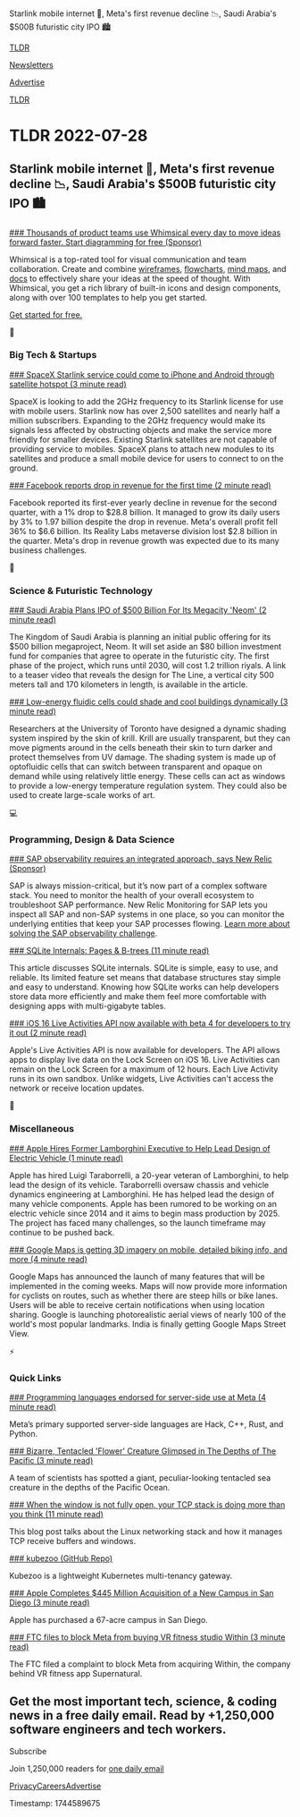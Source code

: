 Starlink mobile internet 📱, Meta's first revenue decline 📉, Saudi Arabia's $500B futuristic city IPO 🏙️

[TLDR](/)

[Newsletters](/newsletters)

[Advertise](https://advertise.tldr.tech/)

[TLDR](/)

# TLDR 2022-07-28

## Starlink mobile internet 📱, Meta's first revenue decline 📉, Saudi Arabia's $500B futuristic city IPO 🏙️

### 

[### Thousands of product teams use Whimsical every day to move ideas forward faster. Start diagramming for free (Sponsor)](https://whimsical.com/tldr)

Whimsical is a top-rated tool for visual communication and team collaboration. Create and combine [wireframes](https://whimsical.com/wireframes?ref=tldr), [flowcharts](https://whimsical.com/flowcharts?ref=tldr), [mind maps](https://whimsical.com/mind-maps?ref=tldr), and [docs](https://whimsical.com/docs?ref=tldr) to effectively share your ideas at the speed of thought. With Whimsical, you get a rich library of built-in icons and design components, along with over 100 templates to help you get started.

[Get started for free.](https://whimsical.com/tldr)

📱

### Big Tech & Startups

[### SpaceX Starlink service could come to iPhone and Android through satellite hotspot (3 minute read)](https://spaceexplored.com/2022/07/27/starlink-mobile-users/?utm_source=tldrnewsletter)

SpaceX is looking to add the 2GHz frequency to its Starlink license for use with mobile users. Starlink now has over 2,500 satellites and nearly half a million subscribers. Expanding to the 2GHz frequency would make its signals less affected by obstructing objects and make the service more friendly for smaller devices. Existing Starlink satellites are not capable of providing service to mobiles. SpaceX plans to attach new modules to its satellites and produce a small mobile device for users to connect to on the ground.

[### Facebook reports drop in revenue for the first time (2 minute read)](https://www.theverge.com/2022/7/27/23281294/facebook-meta-revenue-declines-for-first-time?utm_source=tldrnewsletter)

Facebook reported its first-ever yearly decline in revenue for the second quarter, with a 1% drop to $28.8 billion. It managed to grow its daily users by 3% to 1.97 billion despite the drop in revenue. Meta's overall profit fell 36% to $6.6 billion. Its Reality Labs metaverse division lost $2.8 billion in the quarter. Meta's drop in revenue growth was expected due to its many business challenges.

🚀

### Science & Futuristic Technology

[### Saudi Arabia Plans IPO of $500 Billion For Its Megacity 'Neom' (2 minute read)](https://news.slashdot.org/story/22/07/26/2212200/saudi-arabia-plans-ipo-of-500-billion-for-its-megacity-neom?utm_source=tldrnewsletter)

The Kingdom of Saudi Arabia is planning an initial public offering for its $500 billion megaproject, Neom. It will set aside an $80 billion investment fund for companies that agree to operate in the futuristic city. The first phase of the project, which runs until 2030, will cost 1.2 trillion riyals. A link to a teaser video that reveals the design for The Line, a vertical city 500 meters tall and 170 kilometers in length, is available in the article.

[### Low-energy fluidic cells could shade and cool buildings dynamically (3 minute read)](https://newatlas.com/materials/optofluidic-cells-building-shade-cool/?utm_source=tldrnewsletter)

Researchers at the University of Toronto have designed a dynamic shading system inspired by the skin of krill. Krill are usually transparent, but they can move pigments around in the cells beneath their skin to turn darker and protect themselves from UV damage. The shading system is made up of optofluidic cells that can switch between transparent and opaque on demand while using relatively little energy. These cells can act as windows to provide a low-energy temperature regulation system. They could also be used to create large-scale works of art.

💻

### Programming, Design & Data Science

[### SAP observability requires an integrated approach, says New Relic (Sponsor)](https://newrelic.com/blog/nerdlog/monitor-sap-systems?utm_source=tldr&amp;utm_medium=community&amp;utm_campaign=global-fy23-q2-monitor-sap-systems)

SAP is always mission-critical, but it’s now part of a complex software stack. You need to monitor the health of your overall ecosystem to troubleshoot SAP performance. New Relic Monitoring for SAP lets you inspect all SAP and non-SAP systems in one place, so you can monitor the underlying entities that keep your SAP processes flowing. [Learn more about solving the SAP observability challenge](https://newrelic.com/blog/nerdlog/monitor-sap-systems?utm_source=tldr&utm_medium=community&utm_campaign=global-fy23-q2-monitor-sap-systems).

[### SQLite Internals: Pages & B-trees (11 minute read)](https://fly.io/blog/sqlite-internals-btree/?utm_source=tldrnewsletter)

This article discusses SQLite internals. SQLite is simple, easy to use, and reliable. Its limited feature set means that database structures stay simple and easy to understand. Knowing how SQLite works can help developers store data more efficiently and make them feel more comfortable with designing apps with multi-gigabyte tables.

[### iOS 16 Live Activities API now available with beta 4 for developers to try it out (2 minute read)](https://9to5mac.com/2022/07/27/ios-16-live-activities-api-available-beta-4-developers/?utm_source=tldrnewsletter)

Apple's Live Activities API is now available for developers. The API allows apps to display live data on the Lock Screen on iOS 16. Live Activities can remain on the Lock Screen for a maximum of 12 hours. Each Live Activity runs in its own sandbox. Unlike widgets, Live Activities can't access the network or receive location updates.

🎁

### Miscellaneous

[### Apple Hires Former Lamborghini Executive to Help Lead Design of Electric Vehicle (1 minute read)](https://www.macrumors.com/2022/07/27/apple-car-lamborghini-executive-hire/?utm_source=tldrnewsletter)

Apple has hired Luigi Taraborrelli, a 20-year veteran of Lamborghini, to help lead the design of its vehicle. Taraborrelli oversaw chassis and vehicle dynamics engineering at Lamborghini. He has helped lead the design of many vehicle components. Apple has been rumored to be working on an electric vehicle since 2014 and it aims to begin mass production by 2025. The project has faced many challenges, so the launch timeframe may continue to be pushed back.

[### Google Maps is getting 3D imagery on mobile, detailed biking info, and more (4 minute read)](https://arstechnica.com/gadgets/2022/07/google-maps-is-getting-3d-imagery-on-mobile-detailed-biking-info-and-more/?utm_source=tldrnewsletter)

Google Maps has announced the launch of many features that will be implemented in the coming weeks. Maps will now provide more information for cyclists on routes, such as whether there are steep hills or bike lanes. Users will be able to receive certain notifications when using location sharing. Google is launching photorealistic aerial views of nearly 100 of the world's most popular landmarks. India is finally getting Google Maps Street View.

⚡

### Quick Links

[### Programming languages endorsed for server-side use at Meta (4 minute read)](https://engineering.fb.com/2022/07/27/developer-tools/programming-languages-endorsed-for-server-side-use-at-meta/?utm_source=tldrnewsletter)

Meta’s primary supported server-side languages are Hack, C++, Rust, and Python.

[### Bizarre, Tentacled 'Flower' Creature Glimpsed in The Depths of The Pacific (3 minute read)](https://www.sciencealert.com/bizarre-tentacled-flower-creature-captured-on-video-in-the-depths-of-the-pacific?utm_source=tldrnewsletter)

A team of scientists has spotted a giant, peculiar-looking tentacled sea creature in the depths of the Pacific Ocean.

[### When the window is not fully open, your TCP stack is doing more than you think (11 minute read)](https://blog.cloudflare.com/when-the-window-is-not-fully-open-your-tcp-stack-is-doing-more-than-you-think/?utm_source=tldrnewsletter)

This blog post talks about the Linux networking stack and how it manages TCP receive buffers and windows.

[### kubezoo (GitHub Repo)](https://github.com/kubewharf/kubezoo?utm_source=tldrnewsletter)

Kubezoo is a lightweight Kubernetes multi-tenancy gateway.

[### Apple Completes $445 Million Acquisition of a New Campus in San Diego (3 minute read)](https://www.techtimes.com/articles/278511/20220727/apple-acquires-67-acre-campus-san-diego-part-technological-expansion.htm?utm_source=tldrnewsletter)

Apple has purchased a 67-acre campus in San Diego.

[### FTC files to block Meta from buying VR fitness studio Within (3 minute read)](https://www.theverge.com/2022/7/27/23281033/ftc-meta-within-complaint-block-acquisition-vr-fitness-beat-saber?scrolla=5eb6d68b7fedc32c19ef33b4?utm_source=tldrnewsletter)

The FTC filed a complaint to block Meta from acquiring Within, the company behind VR fitness app Supernatural.

## Get the most important tech, science, & coding news in a free daily email. Read by +1,250,000 software engineers and tech workers.

Subscribe

Join 1,250,000 readers for [one daily email](/api/latest/tech)

[Privacy](/privacy)[Careers](https://jobs.ashbyhq.com/tldr.tech)[Advertise](/tech/advertise)

Timestamp: 1744589675